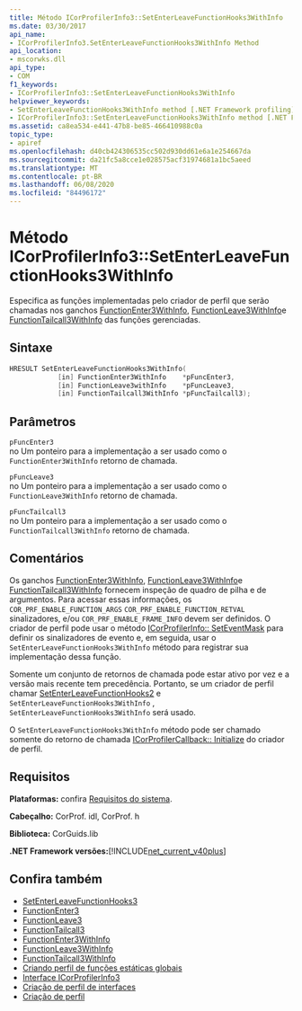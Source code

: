 ```yaml
---
title: Método ICorProfilerInfo3::SetEnterLeaveFunctionHooks3WithInfo
ms.date: 03/30/2017
api_name:
- ICorProfilerInfo3.SetEnterLeaveFunctionHooks3WithInfo Method
api_location:
- mscorwks.dll
api_type:
- COM
f1_keywords:
- ICorProfilerInfo3::SetEnterLeaveFunctionHooks3WithInfo
helpviewer_keywords:
- SetEnterLeaveFunctionHooks3WithInfo method [.NET Framework profiling]
- ICorProfilerInfo3::SetEnterLeaveFunctionHooks3WithInfo method [.NET Framework profiling]
ms.assetid: ca8ea534-e441-47b8-be85-466410988c0a
topic_type:
- apiref
ms.openlocfilehash: d40cb424306535cc502d930dd61e6a1e254667da
ms.sourcegitcommit: da21fc5a8cce1e028575acf31974681a1bc5aeed
ms.translationtype: MT
ms.contentlocale: pt-BR
ms.lasthandoff: 06/08/2020
ms.locfileid: "84496172"
---
```

# <a name="icorprofilerinfo3setenterleavefunctionhooks3withinfo-method"></a>Método ICorProfilerInfo3::SetEnterLeaveFunctionHooks3WithInfo
Especifica as funções implementadas pelo criador de perfil que serão chamadas nos ganchos [FunctionEnter3WithInfo](functionenter3withinfo-function.md), [FunctionLeave3WithInfo](functionleave3withinfo-function.md)e [FunctionTailcall3WithInfo](functiontailcall3withinfo-function.md) das funções gerenciadas.  
  
## <a name="syntax"></a>Sintaxe  
  
```cpp  
HRESULT SetEnterLeaveFunctionHooks3WithInfo(  
            [in] FunctionEnter3WithInfo    *pFuncEnter3,  
            [in] FunctionLeave3withInfo    *pFuncLeave3,  
            [in] FunctionTailcall3WithInfo *pFuncTailcall3);  
```  
  
## <a name="parameters"></a>Parâmetros  
 `pFuncEnter3`  
 no Um ponteiro para a implementação a ser usado como o `FunctionEnter3WithInfo` retorno de chamada.  
  
 `pFuncLeave3`  
 no Um ponteiro para a implementação a ser usado como o `FunctionLeave3WithInfo` retorno de chamada.  
  
 `pFuncTailcall3`  
 no Um ponteiro para a implementação a ser usado como o `FunctionTailcall3WithInfo` retorno de chamada.  
  
## <a name="remarks"></a>Comentários  
 Os ganchos [FunctionEnter3WithInfo](functionenter3withinfo-function.md), [FunctionLeave3WithInfo](functionleave3withinfo-function.md)e [FunctionTailcall3WithInfo](functiontailcall3withinfo-function.md) fornecem inspeção de quadro de pilha e de argumentos. Para acessar essas informações, os `COR_PRF_ENABLE_FUNCTION_ARGS` `COR_PRF_ENABLE_FUNCTION_RETVAL` sinalizadores, e/ou `COR_PRF_ENABLE_FRAME_INFO` devem ser definidos. O criador de perfil pode usar o método [ICorProfilerInfo:: SetEventMask](icorprofilerinfo-seteventmask-method.md) para definir os sinalizadores de evento e, em seguida, usar o `SetEnterLeaveFunctionHooks3WithInfo` método para registrar sua implementação dessa função.  
  
 Somente um conjunto de retornos de chamada pode estar ativo por vez e a versão mais recente tem precedência. Portanto, se um criador de perfil chamar [SetEnterLeaveFunctionHooks2](icorprofilerinfo2-setenterleavefunctionhooks2-method.md) e `SetEnterLeaveFunctionHooks3WithInfo` , `SetEnterLeaveFunctionHooks3WithInfo` será usado.  
  
 O `SetEnterLeaveFunctionHooks3WithInfo` método pode ser chamado somente do retorno de chamada [ICorProfilerCallback:: Initialize](icorprofilercallback-initialize-method.md) do criador de perfil.  
  
## <a name="requirements"></a>Requisitos  
 **Plataformas:** confira [Requisitos do sistema](../../get-started/system-requirements.md).  
  
 **Cabeçalho:** CorProf. idl, CorProf. h  
  
 **Biblioteca:** CorGuids.lib  
  
 **.NET Framework versões:**[!INCLUDE[net_current_v40plus](../../../../includes/net-current-v40plus-md.md)]  
  
## <a name="see-also"></a>Confira também

- [SetEnterLeaveFunctionHooks3](icorprofilerinfo3-setenterleavefunctionhooks3-method.md)
- [FunctionEnter3](functionenter3-function.md)
- [FunctionLeave3](functionleave3-function.md)
- [FunctionTailcall3](functiontailcall3-function.md)
- [FunctionEnter3WithInfo](functionenter3withinfo-function.md)
- [FunctionLeave3WithInfo](functionleave3withinfo-function.md)
- [FunctionTailcall3WithInfo](functiontailcall3withinfo-function.md)
- [Criando perfil de funções estáticas globais](profiling-global-static-functions.md)
- [Interface ICorProfilerInfo3](icorprofilerinfo3-interface.md)
- [Criação de perfil de interfaces](profiling-interfaces.md)
- [Criação de perfil](index.md)
